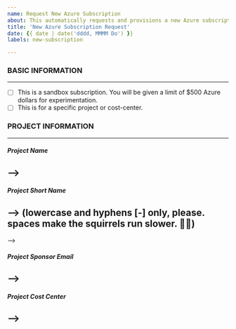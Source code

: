 ```yaml
---
name: Request New Azure Subscription
about: This automatically requests and provisions a new Azure subscription.
title: 'New Azure Subscription Request'
date: {{ date | date('dddd, MMMM Do') }}
labels: new-subscription

---
```


### BASIC INFORMATION
-----------------
- [ ] This is a sandbox subscription. You will be given a limit of $500 Azure dollars for experimentation.
- [ ] This is for a specific project or cost-center.

### PROJECT INFORMATION
---------------------
##### Project Name
  -->
----------------

##### Project Short Name
  -->
(lowercase and hyphens [-] only, please. spaces make the squirrels run slower. 🐱‍👤)
-----------------------
  -->

##### Project Sponsor Email
  -->
---------------------------
##### Project Cost Center
  -->
---------------------------
